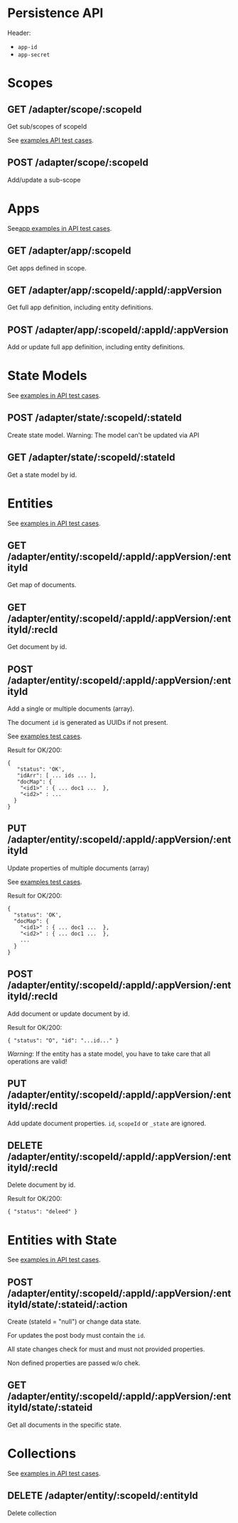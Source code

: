 # Persistence API

Header:
- `app-id`
- `app-secret`


# Scopes

## GET /adapter/scope/:scopeId

Get sub/scopes of scopeId

See [examples API test cases](../test/helper.js).

## POST /adapter/scope/:scopeId

Add/update a sub-scope


# Apps

See[app examples in API test cases](../test/test02_CreApp.js).

## GET /adapter/app/:scopeId

Get apps defined in scope.

## GET /adapter/app/:scopeId/:appId/:appVersion

Get full app definition, including entity definitions.

## POST /adapter/app/:scopeId/:appId/:appVersion

Add or update full app definition, including entity definitions.

# State Models

See [examples in API test cases](../test/test02_CreApp.js).

## POST /adapter/state/:scopeId/:stateId

Create state model. Warning: The model can't be updated via API

## GET /adapter/state/:scopeId/:stateId

Get a state model by id.


# Entities

See [examples in API test cases](../test/test20_DataOps.js).

## GET /adapter/entity/:scopeId/:appId/:appVersion/:entityId

Get map of documents.

## GET /adapter/entity/:scopeId/:appId/:appVersion/:entityId/:recId

Get document by id.

## POST /adapter/entity/:scopeId/:appId/:appVersion/:entityId

Add a single or multiple documents (array). 

The document `id` is generated as UUIDs if not present.

See [examples test cases](../test/test21_BulkDataOps.js).

Result for OK/200:

    {
       "status": 'OK', 
       "idArr": [ ... ids ... ], 
       "docMap": {
        "<id1>" : { ... doc1 ...  },
        "<id2>" : ...
      } 
    }

## PUT /adapter/entity/:scopeId/:appId/:appVersion/:entityId

Update properties of multiple documents (array)

See [examples test cases](../test/test21_BulkDataOps.js).

Result for OK/200:

    { 
      "status": 'OK', 
      "docMap": {
        "<id1>" : { ... doc1 ...  },
        "<id2>" : { ... doc1 ...  },
        ...
      } 
    }

## POST /adapter/entity/:scopeId/:appId/:appVersion/:entityId/:recId

Add document or update document by id.

Result for OK/200:

    { "status": "O", "id": "...id..." }

*Warning*: If the entity has a state model, you have to take care that all operations are valid!

## PUT /adapter/entity/:scopeId/:appId/:appVersion/:entityId/:recId

Add update document properties. `id`, `scopeId` or `_state` are ignored.

## DELETE /adapter/entity/:scopeId/:appId/:appVersion/:entityId/:recId

Delete document by id.

Result for OK/200:

    { "status": "deleed" }

# Entities with State

See [examples in API test cases](../test/test30_DataState.js).

## POST /adapter/entity/:scopeId/:appId/:appVersion/:entityId/state/:stateid/:action

Create (stateId = "null") or change data state. 

For updates the post body must contain the `id`.

All state changes check for must and must not provided properties.

Non defined properties are passed w/o chek.

## GET /adapter/entity/:scopeId/:appId/:appVersion/:entityId/state/:stateid

Get all documents in the specific state.


# Collections

See [examples in API test cases](../test/test90_DelCollection.js).

## DELETE /adapter/entity/:scopeId/:entityId

Delete collection

